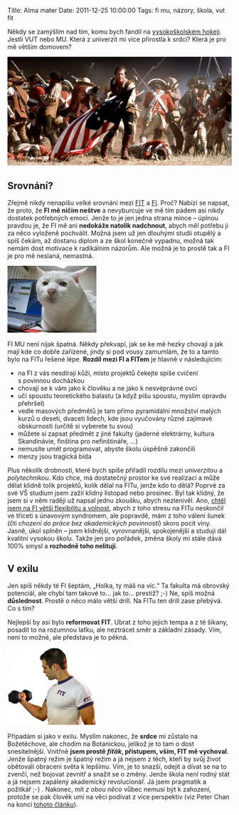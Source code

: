 Title: Alma mater
Date: 2011-12-25 10:00:00
Tags: fi mu, názory, škola, vut fit

Někdy se zamýšlím nad tím, komu bych fandil na [vysokoškolském hokeji](http://hokejovysouboj.cz/). Jestli VUT nebo MU. Která z univerzit mi více přirostla k srdci? Která je pro mě větším domovem?

![obrázek](images/158.jpg)

## Srovnání?

Zřejmě nikdy nenapíšu velké srovnání mezi [FIT](https://www.fit.vutbr.cz) a [FI](http://www.fi.muni.cz/). Proč? Nabízí se napsat, že proto, že **FI mě ničím neštve** a nevyburcuje ve mě tím pádem asi nikdy dostatek potřebných emocí. Jenže to je jen jedna strana mince – úplnou pravdou je, že FI mě ani **nedokáže natolik nadchnout**, abych měl potřebu ji za něco vyloženě pochválit. Možná jsem už jen dlouhými studii otupělý a spíš čekám, až dostanu diplom a ze škol konečně vypadnu, možná tak nemám dost motivace k radikálním názorům. Ale možná je to prostě tak a FI je pro mě neslaná, nemastná.

![obrázek](images/157.jpg)

FI MU není nijak špatná. Někdy překvapí, jak se ke mě hezky chovají a jak mají kde co dobře zařízené, jindy si pod vousy zamumlám, že to a tamto bylo na FITu řešené lépe. **Rozdíl mezi FI a FITem** je hlavně v následujícím:

-   na FI z vás nesdírají kůži, místo projektů čekejte spíše cvičení s povinnou docházkou
-   chovají se k vám jako k člověku a ne jako k nesvéprávné ovci
-   učí spoustu teoretického balastu (a když píšu spoustu, myslím opravdu přehršel)
-   vedle masových předmětů je tam přímo pyramidální množství malých kurzů o deseti, dvaceti lidech, kde jsou vyučovány různé zajímavé obskurnosti (určitě si vyberete tu svou)
-   můžete si zapsat předmět z jiné fakulty (jaderné elektrárny, kultura Skandinávie, finština pro nefinštináře, …)
-   nemusíte umět programovat, abyste školu úspěšně zakončili
-   menzy jsou tragická bída

Plus několik drobností, které bych spíše přiřadil rozdílu mezi *univerzitou* a *polytechnikou*. Kdo chce, má dostatečný prostor ke své realizaci a může dělat klidně tolik projektů, kolik dělal na FITu, jenže kdo to dělá? Poprvé za své VŠ studium jsem zažil klidný listopad nebo prosinec. Byl tak klidný, že jsem si v něm raději už napsal jednu zkoušku, abych nezlenivěl. Ano, [chtěl jsem na FI větší flexibilitu a volnost](http://blog.javorek.net/byl-jsem-fit/#toc-zaver), abych z toho stresu na FITu neskončil ve třiceti s únavovým syndromem, ale popravdě, mám z toho válení šunek (čti *chození do práce bez akademických povinností*) skoro pocit viny. Jasně, úkol splněn – jsem klidnější, vyrovnanější, spokojenější a studuji dál kvalitní vysokou školu. Takže jen pro pořádek, změna školy mi stále dává 100% smysl a **rozhodně toho nelituji**.

## V exilu

Jen spíš někdy té FI šeptám, „Holka, ty máš na víc.“ Ta fakulta má obrovský potenciál, ale chybí tam takové to… jak to… prestiž? ;-) Ne, spíš možná **důslednost**. Prostě o něco málo větší drill. Na FITu ten drill zase přebývá. Co s tím?

Nejlepší by asi bylo **reformovat FIT**. Ubrat z toho jejich tempa a z té šikany, posadit to na rozumnou laťku, ale neztrácet směr a základní zásady. Vím, není to možné, ale představa je to pěkná.

![obrázek](images/156.jpg)

Připadám si jako v exilu. Myslím nakonec, že **srdce** mi zůstalo na Božetěchove, ale chodím na Botanickou, jelikož je to tam o dost snesitelnější. Vnitřně **jsem prostě *fiťák*, přístupem, vším, FIT mě vychoval**. Jenže špatný režim je špatný režim a já nejsem z těch, kteří by svůj život obětovali obracení světa k lepšímu. Vím, je to snazší, odejít a dívat se na to zvenčí, než bojovat zevnitř a snažit se o změny. Jenže škola není rodný stát a já nejsem zapálený akademický revolucionář. Já jsem pragmatik a požitkář ;-) . Nakonec, mít *z obou něco* vůbec nemusí být k zahození, protože se pak člověk umí na věci podívat z více perspektiv (viz Peter Chan na konci [tohoto článku](http://www.super.cz/7395-thajske-pc-air-obsluhuji-transsexualni-chlapci.html)).